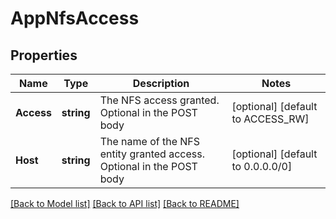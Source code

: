 # AppNfsAccess

## Properties

Name | Type | Description | Notes
------------ | ------------- | ------------- | -------------
**Access** | **string** | The NFS access granted. Optional in the POST body | [optional] [default to ACCESS_RW]
**Host** | **string** | The name of the NFS entity granted access. Optional in the POST body | [optional] [default to 0.0.0.0/0]

[[Back to Model list]](../README.md#documentation-for-models) [[Back to API list]](../README.md#documentation-for-api-endpoints) [[Back to README]](../README.md)



